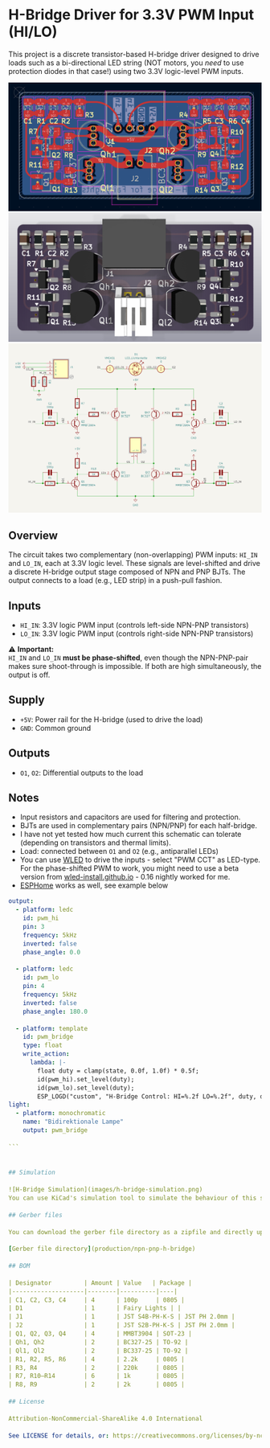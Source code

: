 # H-Bridge Driver for 3.3V PWM Input (HI/LO)

This project is a discrete transistor-based H-bridge driver designed to drive loads such as a bi-directional LED string (NOT motors, you *need* to use protection diodes in that case!) using two 3.3V logic-level PWM inputs.

![PCB Layout](images/pcb-layout.png)
![PCB Rendering](images/pcb-rendering.png)
![Schematic](images/schematic.png)

## Overview

The circuit takes two complementary (non-overlapping) PWM inputs: `HI_IN` and `LO_IN`, each at 3.3V logic level. These signals are level-shifted and drive a discrete H-bridge output stage composed of NPN and PNP BJTs. The output connects to a load (e.g., LED strip) in a push-pull fashion.

## Inputs

- `HI_IN`: 3.3V logic PWM input (controls left-side NPN-PNP transistors)
- `LO_IN`: 3.3V logic PWM input (controls right-side NPN-PNP transistors)

⚠️ **Important:**  
`HI_IN` and `LO_IN` **must be phase-shifted**, even though the NPN-PNP-pair makes sure shoot-through is impossible. If both are high simultaneously, the output is off.

## Supply

- `+5V`: Power rail for the H-bridge (used to drive the load)
- `GND`: Common ground

## Outputs

- `O1`, `O2`: Differential outputs to the load

## Notes

- Input resistors and capacitors are used for filtering and protection.
- BJTs are used in complementary pairs (NPN/PNP) for each half-bridge.
- I have not yet tested how much current this schematic can tolerate (depending on transistors and thermal limits).
- Load: connected between `O1` and `O2` (e.g., antiparallel LEDs)
- You can use [WLED](https://kno.wled.ge/) to drive the inputs - select "PWM CCT" as LED-type. For the phase-shifted PWM to work, you might need to use a beta version from [wled-install.github.io](https://wled-install.github.io/) - 0.16 nightly worked for me.  
- [ESPHome](https://esphome.io) works as well, see example below

````yaml
output:
  - platform: ledc
    id: pwm_hi
    pin: 3
    frequency: 5kHz
    inverted: false
    phase_angle: 0.0

  - platform: ledc
    id: pwm_lo
    pin: 4
    frequency: 5kHz
    inverted: false
    phase_angle: 180.0

  - platform: template
    id: pwm_bridge
    type: float
    write_action:
      lambda: |-
        float duty = clamp(state, 0.0f, 1.0f) * 0.5f;
        id(pwm_hi).set_level(duty);
        id(pwm_lo).set_level(duty);
        ESP_LOGD("custom", "H-Bridge Control: HI=%.2f LO=%.2f", duty, duty);
light:
  - platform: monochromatic
    name: "Bidirektionale Lampe"
    output: pwm_bridge

```


## Simulation

![H-Bridge Simulation](images/h-bridge-simulation.png)
You can use KiCad's simulation tool to simulate the behaviour of this schematic. Modify the parameters of V1 and V2 to simulate different PWM patterns.

## Gerber files

You can download the gerber file directory as a zipfile and directly upload it to e.g. https://aisler.net, https://jlcpcb.com or https://pcbway.com

[Gerber file directory](production/npn-pnp-h-bridge)

## BOM

| Designator         | Amount | Value   | Package |
|--------------------|--------|----------|----|
| C1, C2, C3, C4     | 4      | 100p     | 0805 |
| D1                 | 1      | Fairy Lights | |
| J1                 | 1      | JST S4B-PH-K-S | JST PH 2.0mm |
| J2                 | 1      | JST S2B-PH-K-S | JST PH 2.0mm |
| Q1, Q2, Q3, Q4     | 4      | MMBT3904 | SOT-23 |
| Qh1, Qh2           | 2      | BC327-25 | TO-92 |
| Ql1, Ql2           | 2      | BC337-25 | TO-92 |
| R1, R2, R5, R6     | 4      | 2.2k     | 0805 |
| R3, R4             | 2      | 220k     | 0805 |
| R7, R10–R14        | 6      | 1k       | 0805 |
| R8, R9             | 2      | 2k       | 0805 |

## License

Attribution-NonCommercial-ShareAlike 4.0 International

See LICENSE for details, or: https://creativecommons.org/licenses/by-nc-sa/4.0/
